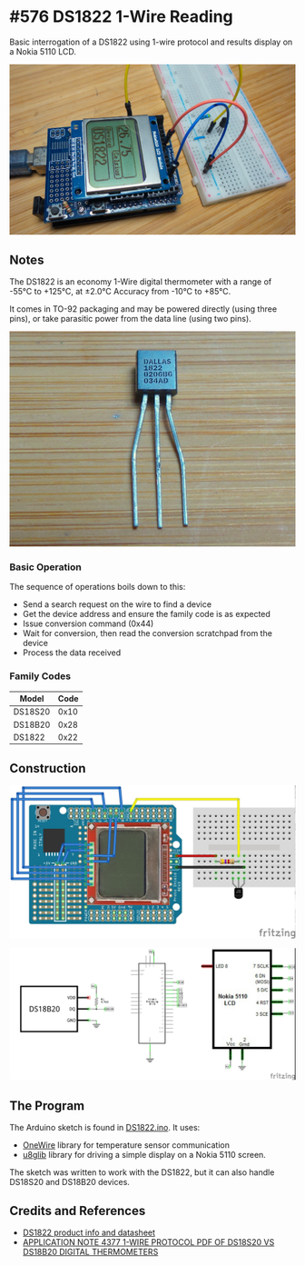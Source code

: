 # #576 DS1822 1-Wire Reading

Basic interrogation of a DS1822 using 1-wire protocol and results display on a Nokia 5110 LCD.

![Build](./assets/DS1822_build.jpg?raw=true)

## Notes

The DS1822 is an economy 1-Wire digital thermometer
with a range of -55°C to +125°C, at ±2.0°C Accuracy from -10°C to +85°C.

It comes in TO-92 packaging and may be powered directly (using three pins),
or take parasitic power from the data line (using two pins).

![DS1822](./assets/DS1822.jpg?raw=true)

### Basic Operation

The sequence of operations boils down to this:

* Send a search request on the wire to find a device
* Get the device address and ensure the family code is as expected
* Issue conversion command (0x44)
* Wait for conversion, then read the conversion scratchpad from the device
* Process the data received

### Family Codes

| Model   | Code |
|---------|------|
| DS18S20 | 0x10 |
| DS18B20 | 0x28 |
| DS1822  | 0x22 |


## Construction

![Breadboard](./assets/DS1822_bb.jpg?raw=true)

![Schematic](./assets/DS1822_schematic.jpg?raw=true)

## The Program

The Arduino sketch is found in [DS1822.ino](./DS1822.ino).
It uses:

* [OneWire](https://github.com/PaulStoffregen/OneWire) library for temperature sensor communication
* [u8glib](https://github.com/olikraus/U8glib_Arduino) library for driving a simple display on a Nokia 5110 screen.

The sketch was written to work with the DS1822, but it can also handle DS18S20 and DS18B20 devices.

## Credits and References

* [DS1822 product info and datasheet](https://www.maximintegrated.com/en/products/sensors/DS1822.html)
* [APPLICATION NOTE 4377 1-WIRE PROTOCOL PDF OF DS18S20 VS DS18B20 DIGITAL THERMOMETERS](https://www.maximintegrated.com/en/design/technical-documents/app-notes/4/4377.html)

